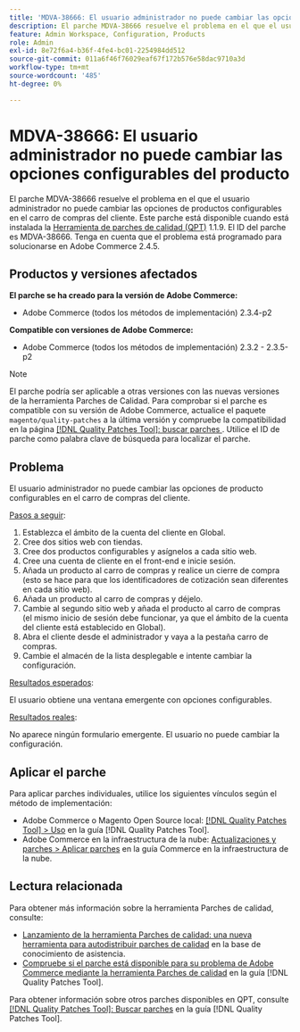 ```yaml
---
title: 'MDVA-38666: El usuario administrador no puede cambiar las opciones configurables del producto'
description: El parche MDVA-38666 resuelve el problema en el que el usuario administrador no puede cambiar las opciones de productos configurables en el carro de compras del cliente. Este parche está disponible cuando está instalada la [Quality Patches Tool (QPT)](https://experienceleague.adobe.com/en/docs/commerce-operations/tools/quality-patches-tool/quality-patches-tool-to-self-serve-quality-patches) 1.1.9. El ID del parche es MDVA-38666. Tenga en cuenta que el problema está programado para solucionarse en Adobe Commerce 2.4.5.
feature: Admin Workspace, Configuration, Products
role: Admin
exl-id: 8e72f6a4-b36f-4fe4-bc01-2254984dd512
source-git-commit: 011a6f46f76029eaf67f172b576e58dac9710a3d
workflow-type: tm+mt
source-wordcount: '485'
ht-degree: 0%

---
```


# MDVA-38666: El usuario administrador no puede cambiar las opciones configurables del producto

El parche MDVA-38666 resuelve el problema en el que el usuario administrador no puede cambiar las opciones de productos configurables en el carro de compras del cliente. Este parche está disponible cuando está instalada la [Herramienta de parches de calidad (QPT)](https://experienceleague.adobe.com/en/docs/commerce-operations/tools/quality-patches-tool/quality-patches-tool-to-self-serve-quality-patches) 1.1.9. El ID del parche es MDVA-38666. Tenga en cuenta que el problema está programado para solucionarse en Adobe Commerce 2.4.5.

## Productos y versiones afectados

**El parche se ha creado para la versión de Adobe Commerce:**

* Adobe Commerce (todos los métodos de implementación) 2.3.4-p2

**Compatible con versiones de Adobe Commerce:**

* Adobe Commerce (todos los métodos de implementación) 2.3.2 - 2.3.5-p2

>[!NOTE]
>
>El parche podría ser aplicable a otras versiones con las nuevas versiones de la herramienta Parches de Calidad. Para comprobar si el parche es compatible con su versión de Adobe Commerce, actualice el paquete `magento/quality-patches` a la última versión y compruebe la compatibilidad en la página [[!DNL Quality Patches Tool]: buscar parches ](https://experienceleague.adobe.com/en/docs/commerce-operations/tools/quality-patches-tool/quality-patches-tool-to-self-serve-quality-patches). Utilice el ID de parche como palabra clave de búsqueda para localizar el parche.

## Problema

El usuario administrador no puede cambiar las opciones de producto configurables en el carro de compras del cliente.

<u>Pasos a seguir</u>:

1. Establezca el ámbito de la cuenta del cliente en Global.
1. Cree dos sitios web con tiendas.
1. Cree dos productos configurables y asígnelos a cada sitio web.
1. Cree una cuenta de cliente en el front-end e inicie sesión.
1. Añada un producto al carro de compras y realice un cierre de compra (esto se hace para que los identificadores de cotización sean diferentes en cada sitio web).
1. Añada un producto al carro de compras y déjelo.
1. Cambie al segundo sitio web y añada el producto al carro de compras (el mismo inicio de sesión debe funcionar, ya que el ámbito de la cuenta del cliente está establecido en Global).
1. Abra el cliente desde el administrador y vaya a la pestaña carro de compras.
1. Cambie el almacén de la lista desplegable e intente cambiar la configuración.

<u>Resultados esperados</u>:

El usuario obtiene una ventana emergente con opciones configurables.

<u>Resultados reales</u>:

No aparece ningún formulario emergente. El usuario no puede cambiar la configuración.

## Aplicar el parche

Para aplicar parches individuales, utilice los siguientes vínculos según el método de implementación:

* Adobe Commerce o Magento Open Source local: [[!DNL Quality Patches Tool] > Uso](/help/tools/quality-patches-tool/usage.md) en la guía [!DNL Quality Patches Tool].
* Adobe Commerce en la infraestructura de la nube: [Actualizaciones y parches > Aplicar parches](https://experienceleague.adobe.com/docs/commerce-cloud-service/user-guide/develop/upgrade/apply-patches.html) en la guía Commerce en la infraestructura de la nube.

## Lectura relacionada

Para obtener más información sobre la herramienta Parches de calidad, consulte:

* [Lanzamiento de la herramienta Parches de calidad: una nueva herramienta para autodistribuir parches de calidad](https://experienceleague.adobe.com/en/docs/commerce-operations/tools/quality-patches-tool/quality-patches-tool-to-self-serve-quality-patches) en la base de conocimiento de asistencia.
* [Compruebe si el parche está disponible para su problema de Adobe Commerce mediante la herramienta Parches de calidad](/help/tools/quality-patches-tool/patches-available-in-qpt/check-patch-for-magento-issue-with-magento-quality-patches.md) en la guía [!DNL Quality Patches Tool].

Para obtener información sobre otros parches disponibles en QPT, consulte [[!DNL Quality Patches Tool]: Buscar parches](https://experienceleague.adobe.com/tools/commerce-quality-patches/index.html) en la guía [!DNL Quality Patches Tool].

